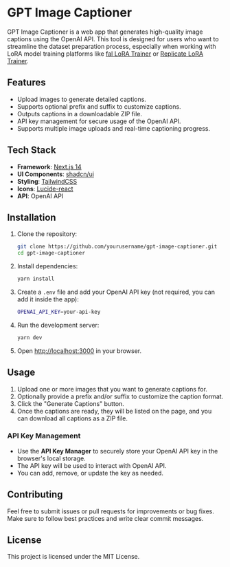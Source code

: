 # GPT Image Captioner

GPT Image Captioner is a web app that generates high-quality image captions using the OpenAI API. This tool is designed for users who want to streamline the dataset preparation process, especially when working with LoRA model training platforms like [fal LoRA Trainer](https://fal.ai/models/fal-ai/flux-lora-fast-training) or [Replicate LoRA Trainer](https://replicate.com/ostris/flux-dev-lora-trainer/train).

## Features

- Upload images to generate detailed captions.
- Supports optional prefix and suffix to customize captions.
- Outputs captions in a downloadable ZIP file.
- API key management for secure usage of the OpenAI API.
- Supports multiple image uploads and real-time captioning progress.

## Tech Stack

- **Framework**: [Next.js 14](https://nextjs.org/)
- **UI Components**: [shadcn/ui](https://ui.shadcn.com/)
- **Styling**: [TailwindCSS](https://tailwindcss.com/)
- **Icons**: [Lucide-react](https://lucide.dev/)
- **API**: OpenAI API

## Installation

1. Clone the repository:

   ```bash
   git clone https://github.com/yourusername/gpt-image-captioner.git
   cd gpt-image-captioner
   ```

2. Install dependencies:

   ```bash
   yarn install
   ```

3. Create a `.env` file and add your OpenAI API key (not required, you can add it inside the app):

   ```bash
   OPENAI_API_KEY=your-api-key
   ```

4. Run the development server:

   ```bash
   yarn dev
   ```

5. Open [http://localhost:3000](http://localhost:3000) in your browser.

## Usage

1. Upload one or more images that you want to generate captions for.
2. Optionally provide a prefix and/or suffix to customize the caption format.
3. Click the "Generate Captions" button.
4. Once the captions are ready, they will be listed on the page, and you can download all captions as a ZIP file.

### API Key Management

- Use the **API Key Manager** to securely store your OpenAI API key in the browser's local storage.
- The API key will be used to interact with OpenAI API.
- You can add, remove, or update the key as needed.

## Contributing

Feel free to submit issues or pull requests for improvements or bug fixes. Make sure to follow best practices and write clear commit messages.

## License

This project is licensed under the MIT License.
